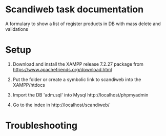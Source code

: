 # Scandiweb task documentation
A formulary to show a list of register products in DB with mass delete and validations 

# Setup

1) Download and install the XAMPP release 7.2.27 package from https://www.apachefriends.org/download.html

3) Put the folder or create a symbolic link to scandiweb into the XAMPP/htdocs

4) Import the DB 'adm.sql' into Mysql http://localhost/phpmyadmin

5) Go to the index in http://localhost/scandiweb/ 

# Troubleshooting
